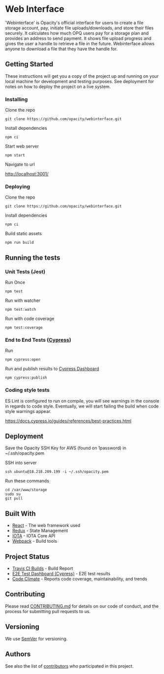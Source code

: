 # Web Interface

'Webinterface' is Opacity's official interface for users to create a file storage account, pay, initiate file uploads/downloads, and store their files securely. It calculates how much OPQ users pay for a storage plan and provides an address to send payment. It shows file upload progress and gives the user a handle to retrieve a file in the future. Webinterface allows anyone to download a file that they have the handle for.

## Getting Started

These instructions will get you a copy of the project up and running on your local machine for development and testing purposes. See deployment for notes on how to deploy the project on a live system.

### Installing

Clone the repo

```
git clone https://github.com/opacity/webinterface.git
```

Install dependencies

```
npm ci
```

Start web server

```
npm start
```

Navigate to url

[http://localhost:3001/](http://localhost:3001/)

### Deploying

Clone the repo

```
git clone https://github.com/opacity/webinterface.git
```

Install dependencies

```
npm ci
```

Build static assets

```
npm run build
```

## Running the tests

### Unit Tests (Jest)

Run Once

```
npm test
```

Run with watcher

```
npm test:watch
```

Run with code coverage

```
npm test:coverage
```

### End to End Tests ([Cypress](https://www.cypress.io/))

Run

```
npm cypress:open
```

Run and publish results to [Cypress Dashboard](https://dashboard.cypress.io/#/projects/runs)

```
npm cypress:publish
```

### Coding style tests

ES Lint is configured to run on compile, you will see warnings in the console in regards to code style. Eventually, we will start failing the build when code style warnings appear.

https://docs.cypress.io/guides/references/best-practices.html

## Deployment

Save the Opacity SSH Key for AWS (found on 1password) in ~/.ssh/opacity.pem

SSH into server

```
ssh ubuntu@18.218.209.199 -i ~/.ssh/opacity.pem
```

Run these commands

```
cd /var/www/storage
sudo su
git pull
```

## Built With

- [React](https://reactjs.org/) - The web framework used
- [Redux](https://redux.js.org/) - State Management
- [IOTA](https://github.com/iotaledger/iota.lib.js/) - IOTA Core API
- [Webpack](https://webpack.js.org/) - Build tools

## Project Status

- [Travis CI Builds](https://travis-ci.org/opacity/webinterface) - Build Report
- [E2E Test Dashboard (Cypress)](https://www.cypress.io/) - E2E test results
- [Code Climate](https://codeclimate.com/github/opacity/webinterface) - Reports code coverage, maintainability, and trends

## Contributing

Please read [CONTRIBUTING.md](https://github.com/opacity/webinterface/blob/master/CONTRIBUTING.md) for details on our code of conduct, and the process for submitting pull requests to us.

## Versioning

We use [SemVer](http://semver.org/) for versioning.

## Authors

See also the list of [contributors](https://github.com/opacity/webinterface/graphs/contributors) who participated in this project.
